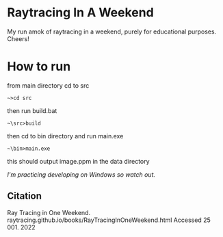 # Raytracing In A Weekend
My run amok of raytracing in a weekend, purely for educational purposes. Cheers!

# How to run
from main directory cd to src
```
~>cd src
```
then run build.bat
```
~\src>build
```
then cd to bin directory and run main.exe
```
~\bin>main.exe
```
this should output image.ppm in the data directory

*I'm practicing developing on Windows so watch out.*


## Citation
Ray Tracing in One Weekend. raytracing.github.io/books/RayTracingInOneWeekend.html
Accessed 25 001. 2022